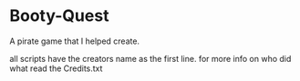 # Booty-Quest
A pirate game that I helped create.

all scripts have the creators name as the first line. for more info on who did what read the Credits.txt
